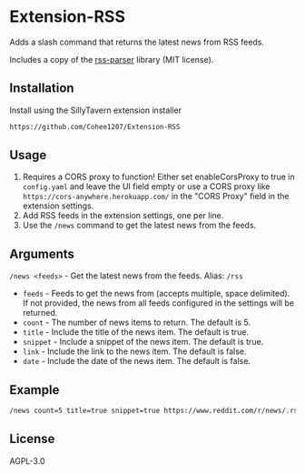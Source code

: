 # Extension-RSS

Adds a slash command that returns the latest news from RSS feeds.

Includes a copy of the [rss-parser](https://github.com/rbren/rss-parser) library (MIT license).

## Installation

Install using the SillyTavern extension installer

```txt
https://github.com/Cohee1207/Extension-RSS
```

## Usage

1. Requires a CORS proxy to function! Either set enableCorsProxy to true in `config.yaml` and leave the UI field empty or use a CORS proxy like `https://cors-anywhere.herokuapp.com/` in the "CORS Proxy" field in the extension settings.
2. Add RSS feeds in the extension settings, one per line.
3. Use the `/news` command to get the latest news from the feeds.

## Arguments

`/news <feeds>` - Get the latest news from the feeds. Alias: `/rss`

- `feeds` - Feeds to get the news from (accepts multiple, space delimited). If not provided, the news from all feeds configured in the settings will be returned.
- `count` - The number of news items to return. The default is 5.
- `title` - Include the title of the news item. The default is true.
- `snippet` - Include a snippet of the news item. The default is true.
- `link` - Include the link to the news item. The default is false.
- `date` - Include the date of the news item. The default is false.

## Example

```txt
/news count=5 title=true snippet=true https://www.reddit.com/r/news/.rss https://www.reddit.com/r/worldnews/.rss
```

## License

AGPL-3.0
